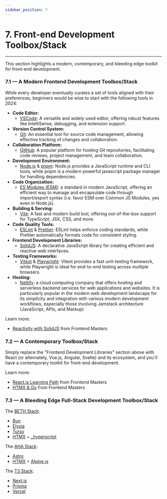 ```yaml
---
sidebar_position: 7
---
```


# 7. Front-end Development Toolbox/Stack

---

This section highlights a modern, contemporary, and bleeding edge toolkit for front-end development.

### 7.1 — A Modern Frontend Development Toolbox/Stack

While every developer eventually curates a set of tools aligned with their preferences, beginners would be wise to start with the following tools in 2024:

-   **Code Editor:**
    -   [VSCode](https://code.visualstudio.com/): A versatile and widely used editor, offering robust features like IntelliSense, debugging, and extension support.
-   **Version Control System:**
    -   [Git](https://git-scm.com/): An essential tool for source code management, allowing effective tracking of changes and collaboration.
-   **Collaboration Platform:**
    -   [GitHub](https://github.com/): A popular platform for hosting Git repositories, facilitating code reviews, project management, and team collaboration.
-   **Development Environment:**
    -   [Node.js](https://nodejs.org/) & [pnpm](https://pnpm.io/): Node.js provides a JavaScript runtime and CLI tools, while pnpm is a modern powerful javascript package manager for handling dependencies.
-   **Code Organization:**
    -   [ES Modules (ESM)](https://developer.mozilla.org/en-US/docs/Web/JavaScript/Guide/Modules): a standard in modern JavaScript, offering an efficient way to manage and encapsulate code through import/export syntax (i.e. favor ESM over Common JS Modules, yes even in Node.js).
-   **Building & Serving:**
    -   [Vite](https://vitejs.dev/): A fast and modern build tool, offering out-of-the-box support for TypeScript, JSX, CSS, and more.
-   **Code Quality Tools:**
    -   [ESLint](https://eslint.org/) & [Prettier](https://prettier.io/): ESLint helps enforce coding standards, while Prettier automatically formats code for consistent styling.
-   **Frontend Development Libraries:**
    -   [SolidJS](https://www.solidjs.com/): A declarative JavaScript library for creating efficient and reactive web interfaces.
-   **Testing Frameworks:**
    -   [Vitest](https://github.com/vitejs/vitest) & [Playwright](https://playwright.dev/): Vitest provides a fast unit-testing framework, while Playwright is ideal for end-to-end testing across multiple browsers.
-   **Hosting:**
    -   [Netlify](https://www.netlify.com/): a cloud computing company that offers hosting and serverless backend services for web applications and websites. It is particularly popular in the modern web development landscape for its simplicity and integration with various modern development workflows, especially those involving Jamstack architecture (JavaScript, APIs, and Markup)

Learn more:

-   [Reactivity with SolidJS](https://frontendmasters.com/courses/reactivity-solidjs/?utm_source=guides&utm_medium=website&utm_campaign=feh2024) from Frontend Masters

### 7.2 — A Contemporary Toolbox/Stack

Simply replace the "Frontend Development Libraries" section above with React (or alternately, Vue.js, Angular, Svelte) and its ecosystem, and you'll have a contemporary toolkit for front-end development.

Learn more:

-   [React.js Learning Path](https://frontendmasters.com/learn/react/?utm_source=guides&utm_medium=website&utm_campaign=feh2024) from Frontend Masters
-   [HTMX & Go](https://frontendmasters.com/courses/htmx/?utm_source=guides&utm_medium=website&utm_campaign=feh2024) from Frontend Masters

### 7.3 — A Bleeding Edge Full-Stack Development Toolbox/Stack

The [BETH Stack](https://github.com/ethanniser/the-beth-stack):

-   [Bun](https://bun.sh)
-   [Elysia](https://elysiajs.com)
-   [Turso](https://turso.tech/)
-   [HTMX](https://htmx.org) \+ [\_hyperscript](https://hyperscript.org/)

The [AHA Stack](https://ahastack.dev/):

-   [Astro](https://astro.build/)
-   [HTMX](https://htmx.org) \+ [Alpine.js](https://alpinejs.dev/)

The [T3 Stack](https://create.t3.gg/):

-   [Next.js](https://nextjs.org/)
-   [Prisma](https://prisma.io/)
-   [Vercel](https://vercel.com/)
